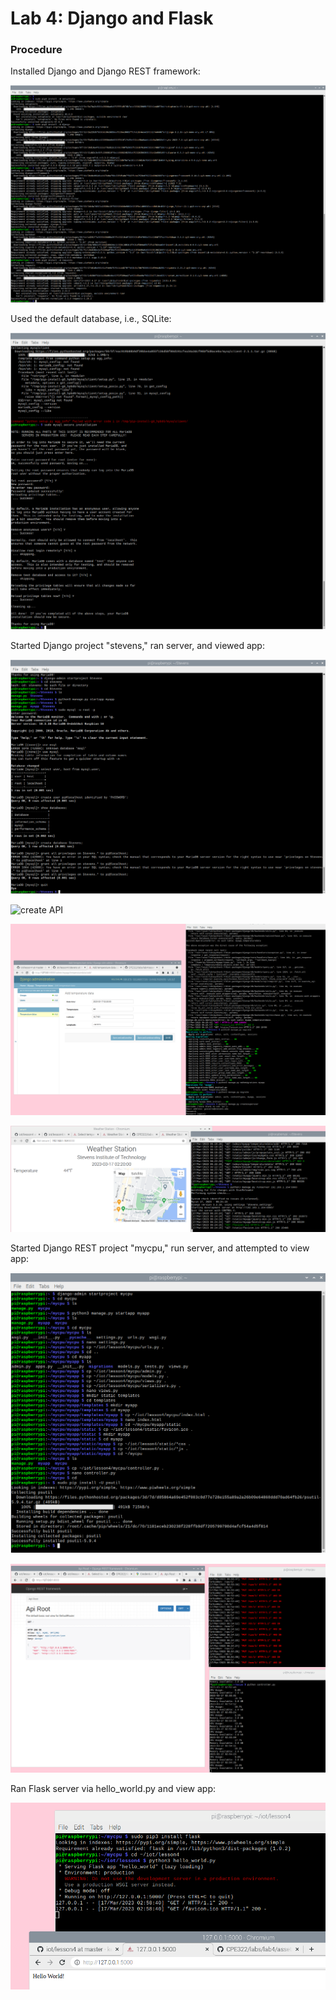# Lab 4: Django and Flask

### Procedure

Installed Django and Django REST framework:

![install Django](../lab4/assets/installDjango.PNG)

Used the default database, i.e., SQLite:

![install MariaDB](../lab4/assets/installMariaDB.PNG)

Started Django project "stevens," ran server, and viewed app:

![create database](../lab4/assets/creatingDatabaseStevens.PNG)

![create API](../lab4/assets/creatingAPIforStevens.PNG)

![enter data](../lab4/assets/enterDataVNC.PNG)

![Stevens app](../lab4/assets/StevensFinal.PNG)

Started Django REST project "mycpu," run server, and attempted to view app:

![REST 1](../lab4/assets/REST1.PNG)

![REST 2](../lab4/assets/RESTFinal.PNG)

Ran Flask server via hello_world.py and view app:

![flask app](../lab4/assets/flask.PNG)
